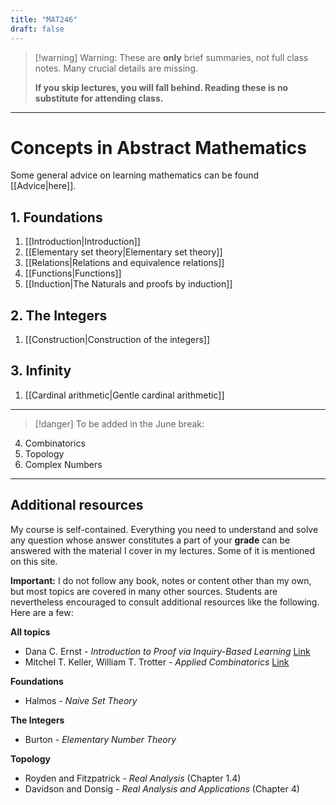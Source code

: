 ```yaml
---
title: "MAT246"
draft: false
---
```

>[!warning] Warning:
>These are **only** brief summaries, not full class notes. Many crucial details are missing.
>
>**If you skip lectures, you will fall behind. Reading these is no substitute for attending class.**

---

# Concepts in Abstract Mathematics

Some general advice on learning mathematics can be found [[Advice|here]].

## 1. Foundations

1. [[Introduction|Introduction]]
2. [[Elementary set theory|Elementary set theory]]
3. [[Relations|Relations and equivalence relations]]
4. [[Functions|Functions]]
5. [[Induction|The Naturals and proofs by induction]]

## 2. The Integers

1. [[Construction|Construction of the integers]]

## 3. Infinity

1. [[Cardinal arithmetic|Gentle cardinal arithmetic]]

---

>[!danger] To be added in the June break:

4. Combinatorics
5. Topology
6. Complex Numbers

---

## Additional resources

My course is self-contained. Everything you need to understand and solve any question whose answer constitutes a part of your **grade** can be answered with the material I cover in my lectures. Some of it is mentioned on this site.

**Important:** I do not follow any book, notes or content other than my own, but most topics are covered in many other sources. Students are nevertheless encouraged to consult additional resources like the following. Here are a few:

**All topics**
- Dana C. Ernst - _Introduction to Proof via Inquiry-Based Learning_ [Link](https://danaernst.com/IBL-IntroToProof/)
- Mitchel T. Keller, William T. Trotter - _Applied Combinatorics_ [Link](https://www.appliedcombinatorics.org/book/ch_basics.html)

**Foundations**
- Halmos - _Naive Set Theory_

**The Integers**
- Burton - _Elementary Number Theory_

**Topology**
- Royden and Fitzpatrick - _Real Analysis_ (Chapter 1.4)
- Davidson and Donsig - _Real Analysis and Applications_ (Chapter 4)